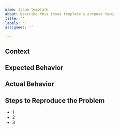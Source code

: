```yaml
---
name: Issue template
about: Describe this issue template's purpose here.
title: ''
labels: ''
assignees: ''

---
```


## Context


## Expected Behavior


## Actual Behavior


## Steps to Reproduce the Problem

- 1
- 2
- 3
